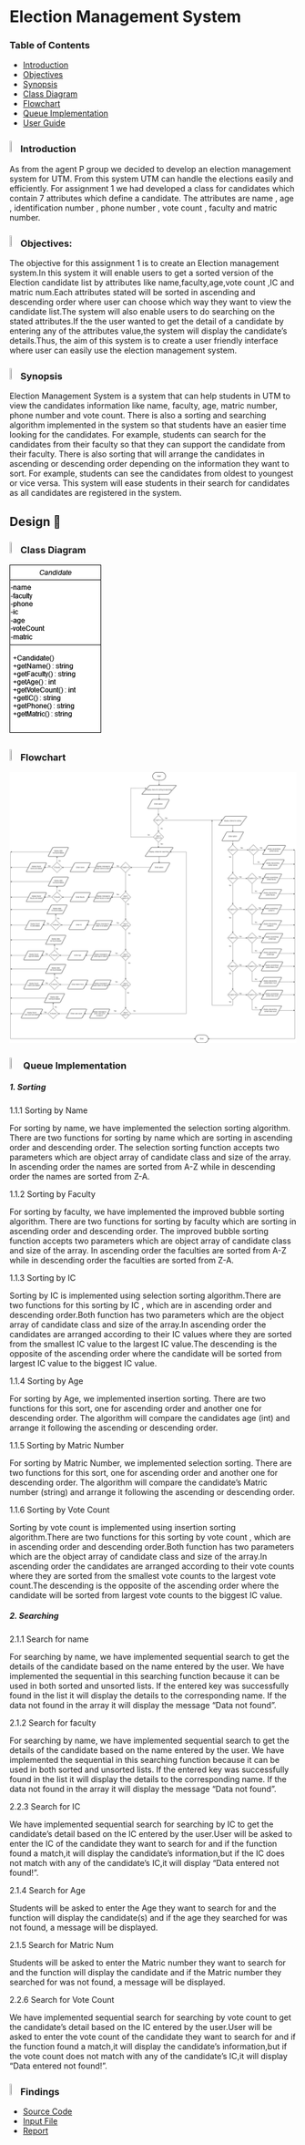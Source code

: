 # Election Management System

### Table of Contents
- [Introduction](#-introduction)
- [Objectives](#-objectives)
- [Synopsis](#-synopsis)
- [Class Diagram](#-class-diagram)
- [Flowchart](#-flowchart)
- [Queue Implementation](#-queue-implementation)
- [User Guide](#-Findings)

### <img src="https://github.com/jjn7702/SECJ2013-DSA/blob/main/images/project-management.png" width="3%" height="3%"> Introduction
As from the agent P group we decided to develop an election management system for   UTM. From this system UTM can  handle the elections easily and efficiently. For assignment 1 we had developed a class for candidates which contain 7 attributes which define a candidate. The attributes are name , age , identification number , phone number , vote count , faculty and matric number. 
  
### <img src="https://github.com/jjn7702/SECJ2013-DSA/assets/128120717/bc7e2df3-d20d-457c-b9fb-e0574b6a740e" width="3%" height="3%"> Objectives:
The objective for this assignment 1 is to create an Election management system.In this system it will enable users to get a sorted version of the Election candidate list by attributes like name,faculty,age,vote count ,IC and matric num.Each attributes stated will be sorted in ascending and descending order where user can choose which way they want to view the candidate list.The system will also enable users to do searching on the stated attributes.If the the user wanted to get the detail of a candidate by entering any of the attributes value,the system will display the candidate’s details.Thus, the aim of this system is to create a user friendly interface where user can easily use the election management system.


### <img src="https://github.com/jjn7702/SECJ2013-DSA/assets/128120717/ac62ef65-848d-41a6-97c2-1ff40be8ecd3" width="3%" height="3%"> Synopsis

Election Management System is a system that can help students in UTM to view the candidates information like name, faculty, age, matric number, phone number and vote count. There is also a sorting and searching algorithm implemented in the system so that students have an easier time looking for the candidates. For example, students can search for the candidates from their faculty so that they can support the candidate from their faculty. There is also sorting that will arrange the candidates in ascending or descending order depending on the information they want to sort. For example, students can see the candidates from oldest to youngest or vice versa. This system will ease students in their search for candidates as all candidates are registered in the system. 


## Design 🎨


### <img src="https://github.com/jjn7702/SECJ2013-DSA/assets/128120717/b7b1299f-ead1-4e66-ad2e-95b901f4f03c" width="3%" height="3%"> Class Diagram

![1](https://github.com/jjn7702/SECJ2013-DSA/blob/main/Submission/sec04/Agent%20P/images/classDIAGRAM.png)

### <img src="https://github.com/jjn7702/SECJ2013-DSA/assets/128120717/8b3596b0-7214-4cc8-b868-9ab2a0314386" width="3%" height="3%"> Flowchart

![2](https://github.com/jjn7702/SECJ2013-DSA/blob/main/Submission/sec04/Agent%20P/images/Ass1%20(1).jpg)

### <img src="https://github.com/jjn7702/SECJ2013-DSA/assets/128120717/fabaacbe-18c1-4f64-a3a5-e1b40e910e71" width="4%" height="4%"> Queue Implementation
##### 1. Sorting

1.1.1 Sorting by Name

For sorting by name, we have implemented the selection sorting algorithm. There are two functions for sorting by name which are sorting in ascending order and descending order. The selection sorting function accepts two parameters which are object array of candidate class and size of the array. In ascending order the names are sorted from A-Z while in descending order the names are sorted from Z-A. 

1.1.2 Sorting by Faculty

For sorting by faculty, we have implemented the improved bubble sorting algorithm. There are two functions for sorting by faculty which are sorting in ascending order and descending order. The improved bubble sorting function accepts two parameters which are object array of candidate class and size of the array. In ascending order the faculties are sorted from A-Z while in descending order the faculties are sorted from Z-A.

1.1.3 Sorting by IC

Sorting by IC is implemented using selection sorting algorithm.There are two functions for this sorting by IC , which are in ascending order and descending order.Both function has two parameters which are the object array of candidate class and size of the array.In ascending order the candidates are arranged according to their IC values where they are sorted from the smallest IC value to the largest IC value.The descending is the opposite of the ascending order where the candidate will be sorted from largest IC value to the biggest IC value.


1.1.4 Sorting by Age

For sorting by Age, we implemented insertion sorting. There are two functions for this sort, one for ascending order and another one for descending order. The algorithm will compare the candidates age (int) and arrange it following the ascending or descending order.

1.1.5 Sorting  by Matric Number

For sorting by 	Matric Number, we implemented selection sorting. There are two functions for this sort, one for ascending order and another one for descending order. The algorithm will compare the candidate’s Matric number (string) and arrange it following the ascending or descending order.

1.1.6 Sorting by Vote Count

Sorting by vote count is implemented using insertion sorting algorithm.There are two functions for this sorting by vote count , which are in ascending order and descending order.Both function has two parameters which  are the object array of candidate class and size of the array.In ascending order the candidates are arranged according to their vote counts where they are sorted from the smallest vote counts to the largest vote count.The descending is the opposite of the ascending order where the candidate will be sorted from largest vote counts to the biggest IC value.

    
##### 2. Searching

2.1.1 Search for name

For searching by name, we have implemented sequential search to get the details of the candidate based on the name entered by the user. We have implemented the sequential in this searching function because it can be used in both sorted and unsorted lists. If the entered key was successfully found in the list it will display the details to the corresponding name. If the data not found in the array it will display the message “Data not found”.

2.1.2 Search for faculty

For searching by name, we have implemented sequential search to get the details of the candidate based on the name entered by the user. We have implemented the sequential in this searching function because it can be used in both sorted and unsorted lists. If the entered key was successfully found in the list it will display the details to the corresponding name. If the data not found in the array it will display the message “Data not found”.

2.2.3 Search for IC

We have implemented sequential search for searching by IC to get the candidate’s detail based on the IC entered by the user.User will be asked to enter the IC of the candidate they want to search for and if the function found a match,it will display the candidate’s information,but if the IC does not match with any of the candidate’s IC,it will display “Data entered not found!”.

2.1.4 Search for Age

Students will be asked to enter the Age they want to search for and the function will display the candidate(s) and if the age they searched for was not found, a message will be displayed. 

2.1.5 Search for Matric Num

Students will be asked to enter the Matric number they want to search for and the function will display the candidate and if the Matric number they searched for was not found, a message will be displayed. 

2.2.6 Search for Vote Count

We have implemented sequential search for searching by vote count to get the candidate’s detail based on the IC entered by the user.User will be asked to enter the vote count of the candidate they want to search for and if the function found a match,it will display the candidate’s information,but if the vote count does not match with any of the candidate’s IC,it will display “Data entered not found!”.



### <img src="https://github.com/jjn7702/SECJ2013-DSA/blob/main/images/folder.png" width="3%" height="3%"> Findings 

- [Source Code](https://github.com/jjn7702/SECJ2013-DSA/blob/main/Submission/sec04/Agent%20P/ass1/Assignment1.cpp)
- [Input File](https://github.com/jjn7702/SECJ2013-DSA/blob/main/Submission/sec04/Agent%20P/ass1/cand.csv)
- [Report](https://github.com/jjn7702/SECJ2013-DSA/blob/main/Submission/sec04/Agent%20P/ass1/DSA%20Assignment%201_3.pdf)
